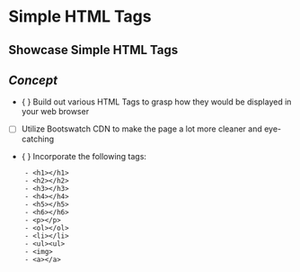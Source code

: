 # Simple HTML Tags

## Showcase Simple HTML Tags

## *Concept*
<!-- This is a bullet -->
- { } Build out various HTML Tags to grasp how they would be displayed in your web browser
- [ ] Utilize Bootswatch CDN to make the page a lot more cleaner and eye-catching
- { } Incorporate the following tags:
<!-- This allows me to paste in actual code -->
```
    - <h1></h1>
    - <h2></h2>
    - <h3></h3>
    - <h4></h4>
    - <h5></h5>
    - <h6></h6>
    - <p></p>
    - <ol></ol>
    - <li></li>
    - <ul><ul>
    - <img>
    - <a></a>
```